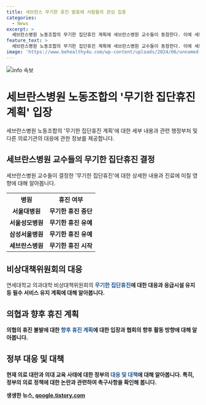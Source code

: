 ```yaml
---
title: 세브란스 무기한 휴진 발표에 사람들의 관심 집중
categories:
  - News
excerpt: >
  세브란스병원 노동조합의 무기한 집단휴진 계획에 세브란스병원 교수들이 동참한다. 이에 세브란스병원을 비롯한 여러 교수들의 휴진 움직임이 예정된 것처럼 진행되지 않을 것으로 보이며, 의료계의 휴진과 관련된 움직임이 논란이 되고 있다. 이에 대응하여 정부가 의료대란과 의대 교육 사태를 해결할 시점까지 휴진이 지속될 것으로 보인다. 이러한 상황에서 의사협회도 향후 휴진 등 투쟁 방식을 논의하기로 결정했다.
feature_text: >
  세브란스병원 노동조합의 무기한 집단휴진 계획에 세브란스병원 교수들이 동참한다. 이에 세브란스병원을 비롯한 여러 교수들의 휴진 움직임이 예정된 것처럼 진행되지 않을 것으로 보이며, 의료계의 휴진과 관련된 움직임이 논란이 되고 있다. 이에 대응하여 정부가 의료대란과 의대 교육 사태를 해결할 시점까지 휴진이 지속될 것으로 보인다. 이러한 상황에서 의사협회도 향후 휴진 등 투쟁 방식을 논의하기로 결정했다.
image: 'https://www.behealthy4u.com/wp-content/uploads/2024/06/unnamed-file.png'
---
```


<p><img src="https://www.behealthy4u.com/wp-content/uploads/2024/06/unnamed-file.png" alt="info 속보" /></p>

<h1 data-ke-size="size26">세브란스병원 노동조합의 '무기한 집단휴진 계획' 입장</h1>

<p data-ke-size="size16">세브란스병원 노동조합의 '무기한 집단휴진 계획'에 대한 세부 내용과 관련 행정부처 및 다른 의료기관의 대응에 관한 정보를 제공합니다.</p>

<h2 data-ke-size="size24">세브란스병원 교수들의 무기한 집단휴진 결정</h2>

<p data-ke-size="size16">세브란스병원 교수들이 결정한 '무기한 집단휴진'에 대한 상세한 내용과 진료에 미칠 영향에 대해 알아봅니다.</p>

<table>
  <tr>
    <th><b>병원</b></th>
    <th><b>휴진 여부</b></th>
  </tr>
  <tr>
    <td style="text-align: center; height: 17px;"><b>서울대병원</b></td>
    <td style="text-align: center; height: 17px;"><b>무기한 휴진 중단</b></td>
  </tr>
  <tr>
    <td style="text-align: center; height: 17px;"><b>서울성모병원</b></td>
    <td style="text-align: center; height: 17px;"><b>무기한 휴진 유예</b></td>
  </tr>
  <tr>
    <td style="text-align: center; height: 17px;"><b>삼성서울병원</b></td>
    <td style="text-align: center; height: 17px;"><b>무기한 휴진 유예</b></td>
  </tr>
  <tr>
    <td style="text-align: center; height: 17px;"><b>세브란스병원</b></td>
    <td style="text-align: center; height: 17px;"><b>무기한 휴진 시작</b></td>
  </tr>
</table>

<h2 data-ke-size="size24">비상대책위원회의 대응</h2>

<p data-ke-size="size16">연세대학교 의과대학 비상대책위원회의 <b><span style="color: #1a5490;">무기한 집단휴진</span><b>에 대한 대응과 응급시설 유지 등 필수 서비스 유지 계획에 대해 알아봅니다.</p>

<h2 data-ke-size="size24">의협과 향후 휴진 계획</h2>

<p data-ke-size="size16">의협의 휴진 불발에 대한 <b><span style="color: #1a5490;">향후 휴진 계획</span><b>에 대한 입장과 협회의 향후 활동 방향에 대해 알아봅니다.</p>

<h2 data-ke-size="size24">정부 대응 및 대책</h2>

<p data-ke-size="size16">현재 의료 대란과 의대 교육 사태에 대한 정부의 <b><span style="color: #1a5490;">대응 및 대책</span><b>에 대해 알아봅니다. 특히, 정부의 의료 정책에 대한 논란과 관련하여 촉구사항을 확인해 봅니다.</p>
생생한 뉴스, <a href="https://qoogle.tistory.com" rel="dofollow">qoogle.tistory.com</a>


